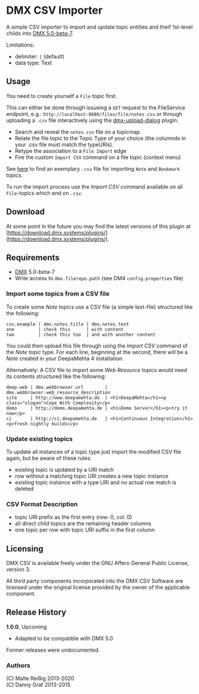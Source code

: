 # DMX CSV Importer

A simple CSV importer to import and update topic entities and theif 1st-level childs into [DMX 5.0-beta-7](https://github.com/jri/deepamehta).

Limitations:

 * delimiter: ```|``` (default)
 * data type: Text

## Usage

You need to create yourself a `File` topic first.

This can either be done through issueing a `GET` request to the FileService endpoint, e.g.: `http://localhost:8080/files/file/notes.csv` or through uploading a `.csv` file interactively using the [dmx-upload-dialog](https://github.com/mukil/dmx-upload-dialog) plugin.

-  Search and reveal the `notes.csv` file on a topicmap.
-  Relate the file topic to the Topic Type of your choice (the columnds in your .csv file must match the typeURIs).
-  Retype the association to a `File Import` edge
-  Fire the custom `Import CSV` command on a file topic (context menu)

See [here](https://github.com/mukil/dmx-csv/tree/master/src/test/resources) to find an exemplary `.csv` file for importing `Note` and `Bookmark` topics.

To run the import process use the *Import CSV* command available on all `File`-topics which end on `.csv`.

## Download

At some point in the future you may find the latest versions of this plugin at [https://download.dmx.systems/plugins/](https://download.dmx.systems/plugins/).

## Requirements

 * [DMX](https://github.com/jri/deepamehta) 5.0-beta-7
 * Write access to `dmx.filerepo.path` (see DM4 `config.properties` file)


### Import some topics from a CSV file

To create some *Note* topics use a CSV file (a simple text-file) structured like the following:

```
csv.example | dmx.notes.title | dmx.notes.text
one         | check this      | with content
two         | check this too  | and with another content
```

You could then upload this file through using the *Import CSV* command of the *Note* topic type. For each line, beginning at the second, there will be a *Note* created in your DeepaMehta 4 installation.

Alternatively: A CSV file to import some *Web Resource* topics would need its contents structured like the following:

```
deep.web | dmx.webbrowser.url        | dmx.webbrowser.web_resource_description
site     | http://www.deepamehta.de  | <h1>DeepaMehta</h1><p class="slogan">Cope With Complexity</p>
demo     | http://demo.deepamehta.de | <h1>Demo Server</h1><p>try it now</p>
ci       | http://ci.deepamehta.de   | <h1>Continuous Integration</h1><p>fresh nightly builds</p>
```


### Update existing topics

To update all instances of a topic type just import the modified CSV file again,
but be aware of these rules:

 * existing topic is updated by a URI match
 * row without a matching topic URI creates a new topic instance
 * existing topic instance with a type URI and no actual row match is deleted


### CSV Format Description

 * topic URI prefix as the first entry (row: 0, col: 0)
 * all direct child topics are the remaining header columns
 * one topic per row with topic URI suffix in the first column

## Licensing

DMX CSV is available freely under the GNU Affero General Public License, version 3.

All third party components incorporated into the DMX CSV Software are licensed under the original license provided by the owner of the applicable component.

## Release History

**1.0.0**, Upcoming

- Adapted to be compatible with DMX 5.0

Former releases were undocumented.

### Authors

(C) Malte Reißig 2013-2020<br/>
(C) Danny Graf 2013-2015
